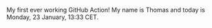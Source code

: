 My first ever working GitHub Action!
My name is Thomas and today is Monday, 23 January, 13:33 CET. 
